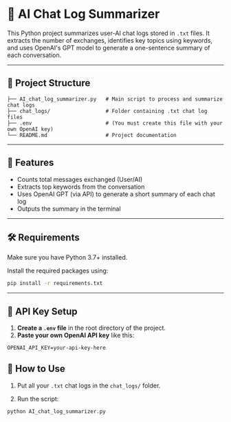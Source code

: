 # 🧠 AI Chat Log Summarizer

This Python project summarizes user-AI chat logs stored in `.txt` files. It extracts the number of exchanges, identifies key topics using keywords, and uses OpenAI's GPT model to generate a one-sentence summary of each conversation.

---

## 📁 Project Structure

```
├── AI_chat_log_summarizer.py   # Main script to process and summarize chat logs
├── chat_logs/                  # Folder containing .txt chat log files
├── .env                        # (You must create this file with your own OpenAI key)
└── README.md                   # Project documentation
```

---

## 🚀 Features

- Counts total messages exchanged (User/AI)
- Extracts top keywords from the conversation
- Uses OpenAI GPT (via API) to generate a short summary of each chat log
- Outputs the summary in the terminal

---

## 🛠 Requirements

Make sure you have Python 3.7+ installed.

Install the required packages using:

```bash
pip install -r requirements.txt
```
---

## 🔐 API Key Setup

1. **Create a `.env` file** in the root directory of the project.
2. **Paste your own OpenAI API key** like this:

```env
OPENAI_API_KEY=your-api-key-here
```

## 📂 How to Use

1. Put all your `.txt` chat logs in the `chat_logs/` folder.  
   
2. Run the script:

```bash
python AI_chat_log_summarizer.py
```

